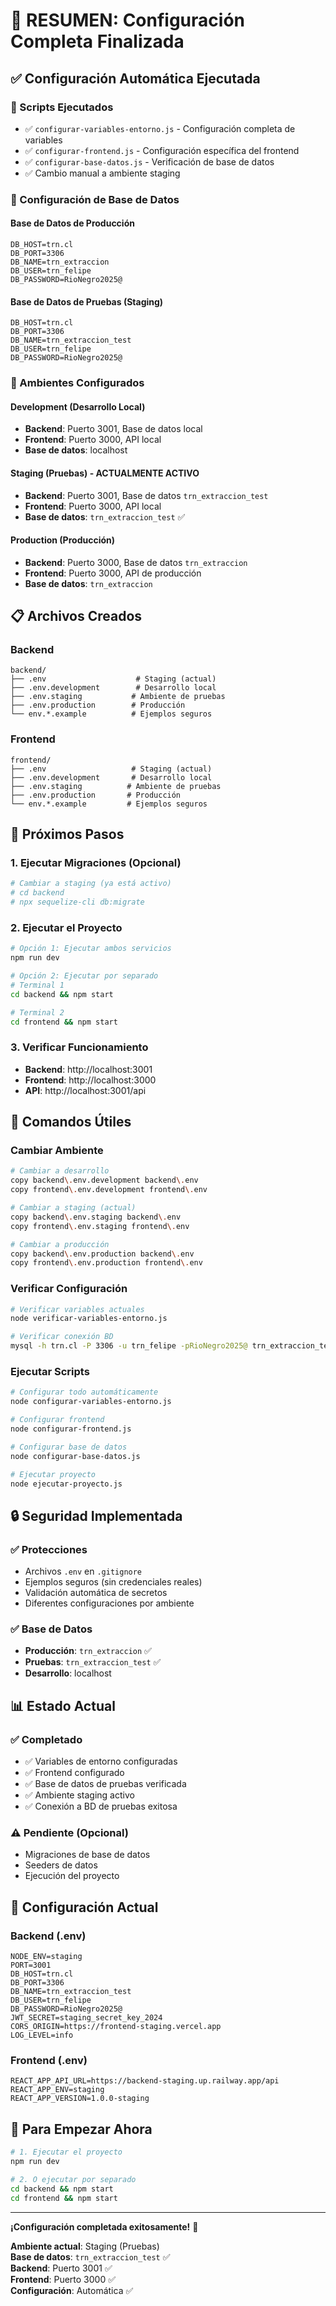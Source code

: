 # 🎉 RESUMEN: Configuración Completa Finalizada

## ✅ Configuración Automática Ejecutada

### 📁 Scripts Ejecutados
- ✅ `configurar-variables-entorno.js` - Configuración completa de variables
- ✅ `configurar-frontend.js` - Configuración específica del frontend
- ✅ `configurar-base-datos.js` - Verificación de base de datos
- ✅ Cambio manual a ambiente staging

### 🔧 Configuración de Base de Datos

#### Base de Datos de Producción
```env
DB_HOST=trn.cl
DB_PORT=3306
DB_NAME=trn_extraccion
DB_USER=trn_felipe
DB_PASSWORD=RioNegro2025@
```

#### Base de Datos de Pruebas (Staging)
```env
DB_HOST=trn.cl
DB_PORT=3306
DB_NAME=trn_extraccion_test
DB_USER=trn_felipe
DB_PASSWORD=RioNegro2025@
```

### 🎯 Ambientes Configurados

#### Development (Desarrollo Local)
- **Backend**: Puerto 3001, Base de datos local
- **Frontend**: Puerto 3000, API local
- **Base de datos**: localhost

#### Staging (Pruebas) - **ACTUALMENTE ACTIVO**
- **Backend**: Puerto 3001, Base de datos `trn_extraccion_test`
- **Frontend**: Puerto 3000, API local
- **Base de datos**: `trn_extraccion_test` ✅

#### Production (Producción)
- **Backend**: Puerto 3000, Base de datos `trn_extraccion`
- **Frontend**: Puerto 3000, API de producción
- **Base de datos**: `trn_extraccion`

## 📋 Archivos Creados

### Backend
```
backend/
├── .env                    # Staging (actual)
├── .env.development        # Desarrollo local
├── .env.staging           # Ambiente de pruebas
├── .env.production        # Producción
└── env.*.example          # Ejemplos seguros
```

### Frontend
```
frontend/
├── .env                   # Staging (actual)
├── .env.development       # Desarrollo local
├── .env.staging          # Ambiente de pruebas
├── .env.production       # Producción
└── env.*.example         # Ejemplos seguros
```

## 🚀 Próximos Pasos

### 1. Ejecutar Migraciones (Opcional)
```bash
# Cambiar a staging (ya está activo)
# cd backend
# npx sequelize-cli db:migrate
```

### 2. Ejecutar el Proyecto
```bash
# Opción 1: Ejecutar ambos servicios
npm run dev

# Opción 2: Ejecutar por separado
# Terminal 1
cd backend && npm start

# Terminal 2
cd frontend && npm start
```

### 3. Verificar Funcionamiento
- **Backend**: http://localhost:3001
- **Frontend**: http://localhost:3000
- **API**: http://localhost:3001/api

## 🔧 Comandos Útiles

### Cambiar Ambiente
```bash
# Cambiar a desarrollo
copy backend\.env.development backend\.env
copy frontend\.env.development frontend\.env

# Cambiar a staging (actual)
copy backend\.env.staging backend\.env
copy frontend\.env.staging frontend\.env

# Cambiar a producción
copy backend\.env.production backend\.env
copy frontend\.env.production frontend\.env
```

### Verificar Configuración
```bash
# Verificar variables actuales
node verificar-variables-entorno.js

# Verificar conexión BD
mysql -h trn.cl -P 3306 -u trn_felipe -pRioNegro2025@ trn_extraccion_test -e "SELECT 1"
```

### Ejecutar Scripts
```bash
# Configurar todo automáticamente
node configurar-variables-entorno.js

# Configurar frontend
node configurar-frontend.js

# Configurar base de datos
node configurar-base-datos.js

# Ejecutar proyecto
node ejecutar-proyecto.js
```

## 🔒 Seguridad Implementada

### ✅ Protecciones
- Archivos `.env` en `.gitignore`
- Ejemplos seguros (sin credenciales reales)
- Validación automática de secretos
- Diferentes configuraciones por ambiente

### ✅ Base de Datos
- **Producción**: `trn_extraccion` ✅
- **Pruebas**: `trn_extraccion_test` ✅
- **Desarrollo**: localhost

## 📊 Estado Actual

### ✅ Completado
- ✅ Variables de entorno configuradas
- ✅ Frontend configurado
- ✅ Base de datos de pruebas verificada
- ✅ Ambiente staging activo
- ✅ Conexión a BD de pruebas exitosa

### ⚠️ Pendiente (Opcional)
- Migraciones de base de datos
- Seeders de datos
- Ejecución del proyecto

## 🎯 Configuración Actual

### Backend (.env)
```env
NODE_ENV=staging
PORT=3001
DB_HOST=trn.cl
DB_PORT=3306
DB_NAME=trn_extraccion_test
DB_USER=trn_felipe
DB_PASSWORD=RioNegro2025@
JWT_SECRET=staging_secret_key_2024
CORS_ORIGIN=https://frontend-staging.vercel.app
LOG_LEVEL=info
```

### Frontend (.env)
```env
REACT_APP_API_URL=https://backend-staging.up.railway.app/api
REACT_APP_ENV=staging
REACT_APP_VERSION=1.0.0-staging
```

## 🚀 Para Empezar Ahora

```bash
# 1. Ejecutar el proyecto
npm run dev

# 2. O ejecutar por separado
cd backend && npm start
cd frontend && npm start
```

---

**¡Configuración completada exitosamente!** 🎉

**Ambiente actual**: Staging (Pruebas)  
**Base de datos**: `trn_extraccion_test` ✅  
**Backend**: Puerto 3001 ✅  
**Frontend**: Puerto 3000 ✅  
**Configuración**: Automática ✅ 